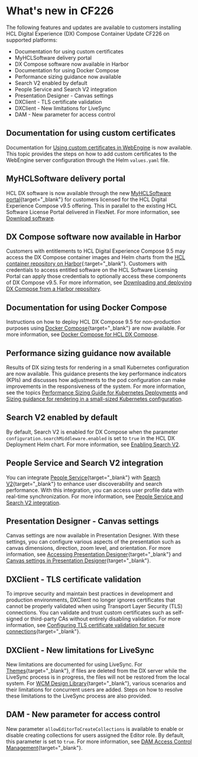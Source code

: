 # What's new in CF226

The following features and updates are available to customers installing HCL Digital Experience (DX) Compose Container Update CF226 on supported platforms:

- Documentation for using custom certificates
- MyHCLSoftware delivery portal
- DX Compose software now available in Harbor
- Documentation for using Docker Compose
- Performance sizing guidance now available
- Search V2 enabled by default
- People Service and Search V2 integration
- Presentation Designer - Canvas settings
- DXClient - TLS certificate validation
- DXClient - New limitations for LiveSync
- DAM - New parameter for access control

## Documentation for using custom certificates

Documentation for [Using custom certificates in WebEngine](../deploy_dx/manage/working_with_compose/custom_certificates.md) is now available. This topic provides the steps on how to add custom certificates to the WebEngine server configuration through the Helm `values.yaml` file.

## MyHCLSoftware delivery portal

HCL DX software is now available through the new [MyHCLSoftware portal](https://my.hcltechsw.com/){target="_blank"} for customers licensed for the HCL Digital Experience Compose v9.5 offering. This in parallel to the existing HCL Software License Portal delivered in FlexNet. For more information, see [Download software](../getting_started/download/index.md).

## DX Compose software now available in Harbor

Customers with entitlements to HCL Digital Experience Compose 9.5 may access the DX Compose container images and Helm charts from the [HCL container repository on Harbor](https://hclcr.io/){:target="_blank"}. Customers with credentials to access entitled software on the HCL Software Licensing Portal can apply those credentials to optionally access these components of DX Compose v9.5. For more information, see [Downloading and deploying DX Compose from a Harbor repository](../getting_started/download/harbor_container_registry.md).

## Documentation for using Docker Compose

Instructions on how to deploy HCL DX Compose 9.5 for non-production purposes using [Docker Compose](https://docs.docker.com/compose/){target="_blank"} are now available. For more information, see [Docker Compose for HCL DX Compose](../deploy_dx/install/docker_compose.md).

## Performance sizing guidance now available

Results of DX sizing tests for rendering in a small Kubernetes configuration are now available. This guidance presents the key performance indicators (KPIs) and discusses how adjustments to the pod configuration can make improvements in the responsiveness of the system. For more information, see the topics [Performance Sizing Guide for Kubernetes Deployments](../guide_me/performance_tuning/index.md) and [Sizing guidance for rendering in a small-sized Kubernetes configuration](../guide_me/performance_tuning/kubernetes/rendering_small_config.md).

## Search V2 enabled by default

By default, Search V2 is enabled for DX Compose when the parameter `configuration.searchMiddleware.enabled` is set to `true` in the HCL DX Deployment Helm chart. For more information, see [Enabling Search V2](../deploy_dx/manage/cfg_dx_compose/enable_search.md).

## People Service and Search V2 integration

You can integrate [People Service](https://help.hcl-software.com/digital-experience/9.5/latest/extend_dx/integration/people_service/){target="_blank"} with [Search V2](https://help.hcl-software.com/digital-experience/9.5/latest/build_sites/search_v2/){target="_blank"} to enhance user discoverability and search performance. With this integration, you can access user profile data with real-time synchronization. For more information, see [People Service and Search V2 integration](../deploy_dx/manage/cfg_dx_compose/enable_people_service.md#people-service-configuration).

## Presentation Designer - Canvas settings

Canvas settings are now available in Presentation Designer. With these settings, you can configure various aspects of the presentation such as canvas dimensions, direction, zoom level, and orientation. For more information, see [Accessing Presentation Designer](https://help.hcl-software.com/digital-experience/9.5/latest/manage_content/wcm_authoring/presentation_designer/access/){target="_blank"} and [Canvas settings in Presentation Designer](https://help.hcl-software.com/digital-experience/9.5/latest/manage_content/wcm_authoring/presentation_designer/usage/canvas_settings/){target="_blank"}.

## DXClient - TLS certificate validation

To improve security and maintain best practices in development and production environments, DXClient no longer ignores certificates that cannot be properly validated when using Transport Layer Security (TLS) connections. You can validate and trust custom certificates such as self-signed or third-party CAs without entirely disabling validation. For more information, see [Configuring TLS certificate validation for secure connections](https://help.hcl-software.com/digital-experience/9.5/latest/extend_dx/development_tools/dxclient/#configuring-tls-certificate-validation-for-secure-connections){target="_blank"}.

## DXClient - New limitations for LiveSync

New limitations are documented for using LiveSync. For [Themes](https://help.hcl-software.com/digital-experience/9.5/latest/extend_dx/development_tools/dxclient/dxclient_artifact_types/livesync/#themes){target="_blank"}, if files are deleted from the DX server while the LiveSync process is in progress, the files will not be restored from the local system. For [WCM Design Library](https://help.hcl-software.com/digital-experience/9.5/latest/extend_dx/development_tools/dxclient/dxclient_artifact_types/livesync/#wcm-design-library){target="_blank"}, various scenarios and their limitations for concurrent users are added. Steps on how to resolve these limitations to the LiveSync process are also provided.

## DAM - New parameter for access control

New parameter `allowEditorToCreateCollections` is available to enable or disable creating collections for users assigned the Editor role. By default, this parameter is set to `true`. For more information, see [DAM Access Control Management](https://help.hcl-software.com/digital-experience/9.5/latest/manage_content/digital_assets/usage/managing_dam/dam_access_control/#dam-access-control-in-detail){target="_blank"}.
